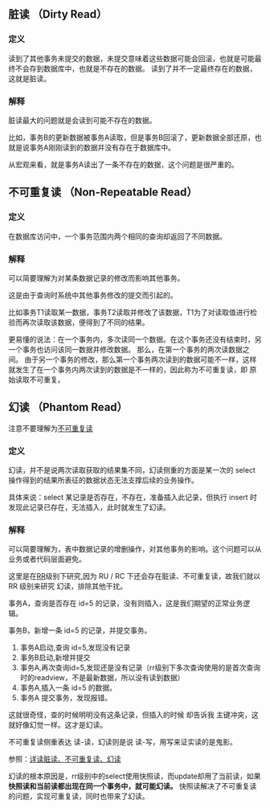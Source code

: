 ## 脏读 （Dirty Read）

### 定义

读到了其他事务未提交的数据，未提交意味着这些数据可能会回滚，也就是可能最终不会存到数据库中，也就是不存在的数据。
读到了并不一定最终存在的数据，这就是脏读。

### 解释

脏读最大的问题就是会读到可能不存在的数据。

比如，事务B的更新数据被事务A读取，但是事务B回滚了，更新数据全部还原，也就是说事务A刚刚读到的数据并没有存在于数据库中。

从宏观来看，就是事务A读出了一条不存在的数据，这个问题是很严重的。

## 不可重复读 （Non-Repeatable Read）

### 定义

在数据库访问中，一个事务范围内两个相同的查询却返回了不同数据。

### 解释

可以简要理解为对某条数据记录的修改而影响其他事务。

这是由于查询时系统中其他事务修改的提交而引起的。

比如事务T1读取某一数据，事务T2读取并修改了该数据，T1为了对读取值进行检验而再次读取该数据，便得到了不同的结果。

更易懂的说法：在一个事务内，多次读同一个数据。在这个事务还没有结束时，另一个事务也访问该同一数据并修改数据。
那么，在第一个事务的两次读数据之间。
由于另一个事务的修改，那么第一个事务两次读到的数据可能不一样，这样就发生了在一个事务内两次读到的数据是不一样的，因此称为不可重复读，即
原始读取不可重复。

## 幻读 （Phantom Read）

注意不要理解为[不可重复读](#不可重复读-non-repeatable-read)

### 定义

幻读，并不是说两次读取获取的结果集不同，幻读侧重的方面是某一次的 select 操作得到的结果所表征的数据状态无法支撑后续的业务操作。

具体来说：select 某记录是否存在，不存在，准备插入此记录，但执行 insert 时发现此记录已存在，无法插入，此时就发生了幻读。

### 解释

可以简要理解为，表中数据记录的增删操作，对其他事务的影响。这个问题可以从业务或者代码层面避免。

这里是在[RR](事务的特性和隔离级别.MD#可重复读repeatable-read)级别下研究,因为 RU / RC 下还会存在脏读、不可重复读，故我们就以
RR 级别来研究 幻读，排除其他干扰。

事务A，查询是否存在 id=5 的记录，没有则插入，这是我们期望的正常业务逻辑。

事务B，新增一条 id=5 的记录，并提交事务。

1. 事务A启动,查询 id=5,发现没有记录
2. 事务B启动,新增并提交
3. 事务A,再次查询id=5,发现还是没有记录（rr级别下多次查询使用的是首次查询时的readview，不是最新数据，所以没有读到数据）
4. 事务A,插入一条 id=5 的数据。
5. 事务A 提交事务，发现报错。

这就很奇怪，查的时候明明没有这条记录，但插入的时候 却告诉我 主键冲突，这就好像幻觉一样。这才是幻读。

不可重复读侧重表达 读-读，幻读则是说 读-写，用写来证实读的是鬼影。

参照：[详读脏读、不可重复读、幻读](https://blog.csdn.net/weixin_41814871/article/details/124996364)

幻读的根本原因是，rr级别中的select使用快照读，而update却用了当前读，如果**快照读和当前读都出现在同一个事务中，就可能幻读。**
快照读解决了不可重复读的问题，实现可重复读，同时也带来了幻读。
